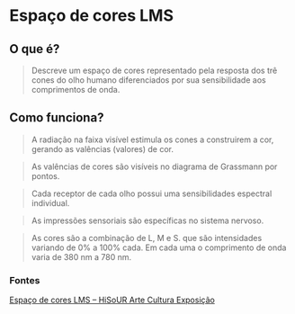 # Espaço de cores LMS

## O que é?
> Descreve um espaço de cores representado pela resposta dos trê cones do olho humano diferenciados por sua sensibilidade aos comprimentos de onda.

## Como funciona?

> A radiação na faixa visível estimula os cones a construirem a cor, gerando as valências (valores) de cor.

> As valências de cores são visíveis no diagrama de Grassmann por pontos.

> Cada receptor de cada olho possui uma sensibilidades espectral individual. 

> As impressões sensoriais são específicas no sistema nervoso.

> As cores são a combinação de L, M e S. que são intensidades variando de 0% a 100% cada. Em cada uma o comprimento de onda varia de 380 nm a 780 nm.

### Fontes

[Espaço de cores LMS – HiSoUR Arte Cultura Exposição](https://www.hisour.com/pt/lms-color-space-24339/)

